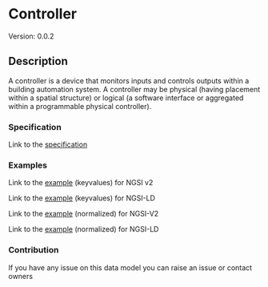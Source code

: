 # Controller
Version: 0.0.2

## Description 

A controller is a device that monitors inputs and controls outputs within a building automation system.  A controller may be physical (having placement within a spatial structure) or logical (a software interface or aggregated within a programmable physical controller).
### Specification

Link to the [specification](https://github.com/smart-data-models/incubated/SAREF/s4bldg/Controller/doc/spec.md)

### Examples

Link to the [example](https://github.com/smart-data-models/incubated/SAREF/s4bldg/Controller/examples/example.json) (keyvalues) for NGSI v2

Link to the [example](https://github.com/smart-data-models/incubated/SAREF/s4bldg/Controller/examples/example.jsonld) (keyvalues) for NGSI-LD

Link to the [example](https://github.com/smart-data-models/incubated/SAREF/s4bldg/Controller/examples/example-normalized.json) (normalized) for NGSI-V2

Link to the [example](https://github.com/smart-data-models/incubated/SAREF/s4bldg/Controller/examples/example-normalized.jsonld) (normalized) for NGSI-LD
### Contribution

 If you have any issue on this data model you can raise an issue or contact owners
